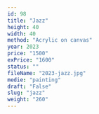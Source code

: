 ```yaml
---
id: 98
title: "Jazz"
height: 40
width: 40
method: "Acrylic on canvas"
year: 2023
price: "1500"
exPrice: "1600"
status: ""
fileName: "2023-jazz.jpg"
medie: "painting"
draft: "False"
slug: "jazz"
weight: "260"
---
```

